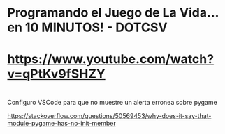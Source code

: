 # Programando el Juego de La Vida... en 10 MINUTOS! - DOTCSV

#

# <a href="https://www.youtube.com/watch?v=qPtKv9fSHZY" target="_blank">https://www.youtube.com/watch?v=qPtKv9fSHZY</a>

#

Configuro VSCode para que no muestre un alerta erronea sobre pygame

https://stackoverflow.com/questions/50569453/why-does-it-say-that-module-pygame-has-no-init-member
